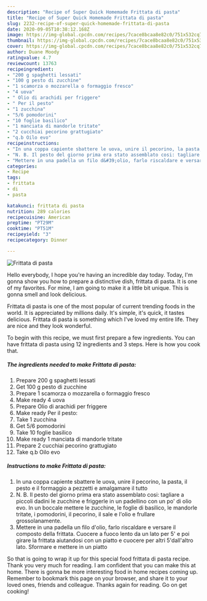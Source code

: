 ```yaml
---
description: "Recipe of Super Quick Homemade Frittata di pasta"
title: "Recipe of Super Quick Homemade Frittata di pasta"
slug: 2232-recipe-of-super-quick-homemade-frittata-di-pasta
date: 2020-09-05T10:38:12.168Z
image: https://img-global.cpcdn.com/recipes/7cace8bcaa8e82c0/751x532cq70/frittata-di-pasta-recipe-main-photo.jpg
thumbnail: https://img-global.cpcdn.com/recipes/7cace8bcaa8e82c0/751x532cq70/frittata-di-pasta-recipe-main-photo.jpg
cover: https://img-global.cpcdn.com/recipes/7cace8bcaa8e82c0/751x532cq70/frittata-di-pasta-recipe-main-photo.jpg
author: Duane Moody
ratingvalue: 4.7
reviewcount: 13763
recipeingredient:
- "200 g spaghetti lessati"
- "100 g pesto di zucchine"
- "1 scamorza o mozzarella o formaggio fresco"
- "4 uova"
- " Olio di arachidi per friggere"
- " Per il pesto"
- "1 zucchina"
- "5/6 pomodorini"
- "10 foglie basilico"
- "1 manciata di mandorle tritate"
- "2 cucchiai pecorino grattugiato"
- "q.b Oilo evo"
recipeinstructions:
- "In una coppa capiente sbattere le uova, unire il pecorino, la pasta, il pesto e il formaggio a pezzetti e amalgamare il tutto"
- "N. B. Il pesto del giorno prima era stato assemblato cosi: tagliare a piccoli dadini le zucchine e friggerle in un padellino con un po&#39; di olio evo. In un boccale mettere le zucchine, le foglie di basilico, le mandorle tritate, i pomodorini, il pecorino, il sale e l&#39;olio e frullare grossolanamente."
- "Mettere in una padella un filo d&#39;olio, farlo riscaldare e versare il composto della frittata. Cuocere a fuoco lento da un lato per 5&#39; e poi girare la frittata aiutandosi con un piatto e cuocere per altri 5&#39;dall&#39;altro lato. Sformare e mettere in un piatto"
categories:
- Recipe
tags:
- frittata
- di
- pasta

katakunci: frittata di pasta 
nutrition: 289 calories
recipecuisine: American
preptime: "PT29M"
cooktime: "PT51M"
recipeyield: "3"
recipecategory: Dinner

---
```



![Frittata di pasta](https://img-global.cpcdn.com/recipes/7cace8bcaa8e82c0/751x532cq70/frittata-di-pasta-recipe-main-photo.jpg)

Hello everybody, I hope you're having an incredible day today. Today, I'm gonna show you how to prepare a distinctive dish, frittata di pasta. It is one of my favorites. For mine, I am going to make it a little bit unique. This is gonna smell and look delicious.

Frittata di pasta is one of the most popular of current trending foods in the world. It is appreciated by millions daily. It's simple, it's quick, it tastes delicious. Frittata di pasta is something which I've loved my entire life. They are nice and they look wonderful.




To begin with this recipe, we must first prepare a few ingredients. You can have frittata di pasta using 12 ingredients and 3 steps. Here is how you cook that.

<!--inarticleads1-->

##### The ingredients needed to make Frittata di pasta:

1. Prepare 200 g spaghetti lessati
1. Get 100 g pesto di zucchine
1. Prepare 1 scamorza o mozzarella o formaggio fresco
1. Make ready 4 uova
1. Prepare  Olio di arachidi per friggere
1. Make ready  Per il pesto:
1. Take 1 zucchina
1. Get 5/6 pomodorini
1. Take 10 foglie basilico
1. Make ready 1 manciata di mandorle tritate
1. Prepare 2 cucchiai pecorino grattugiato
1. Take q.b Oilo evo




<!--inarticleads2-->

##### Instructions to make Frittata di pasta:

1. In una coppa capiente sbattere le uova, unire il pecorino, la pasta, il pesto e il formaggio a pezzetti e amalgamare il tutto
1. N. B. Il pesto del giorno prima era stato assemblato cosi: tagliare a piccoli dadini le zucchine e friggerle in un padellino con un po&#39; di olio evo. In un boccale mettere le zucchine, le foglie di basilico, le mandorle tritate, i pomodorini, il pecorino, il sale e l&#39;olio e frullare grossolanamente.
1. Mettere in una padella un filo d&#39;olio, farlo riscaldare e versare il composto della frittata. Cuocere a fuoco lento da un lato per 5&#39; e poi girare la frittata aiutandosi con un piatto e cuocere per altri 5&#39;dall&#39;altro lato. Sformare e mettere in un piatto




So that is going to wrap it up for this special food frittata di pasta recipe. Thank you very much for reading. I am confident that you can make this at home. There is gonna be more interesting food in home recipes coming up. Remember to bookmark this page on your browser, and share it to your loved ones, friends and colleague. Thanks again for reading. Go on get cooking!
